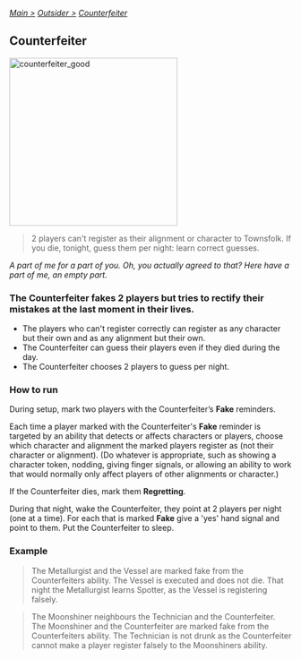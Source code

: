[*Main >*](https://github.com/PowerofMoll/Mining-Timing---A-fancreation-to-Blood-on-the-Clocktower/blob/main/README.md)
[_Outsider >_](https://github.com/PowerofMoll/Mining-Timing---A-fancreation-to-Blood-on-the-Clocktower/blob/main/Outsider/README.md)
[_Counterfeiter_](https://github.com/PowerofMoll/Mining-Timing---A-fancreation-to-Blood-on-the-Clocktower/blob/main/Outsider/Counterfeiter/README.md)

## Counterfeiter
<img src="https://github.com/user-attachments/assets/116e9ad4-a5ef-4191-be58-6725cd19bc22" alt="counterfeiter_good" width="300" height="300">

> 2 players can't register as their alignment or character to Townsfolk. If you die, tonight, guess them per night: learn correct guesses.

*A part of me for a part of you. Oh, you actually agreed to that? Here have a part of me, an empty part.*

### **The Counterfeiter fakes 2 players but tries to rectify their mistakes at the last moment in their lives.**
- The players who can't register correctly can register as any character but their own and as any alignment but their own.
- The Counterfeiter can guess their players even if they died during the day.
- The Counterfeiter chooses 2 players to guess per night.

### How to run
During setup, mark two players with the Counterfeiter’s **Fake** reminders.

Each time a player marked with the Counterfeiter's **Fake** reminder is targeted by an ability that detects or affects characters or players, choose which character and alignment the marked players register as (not their character or alignment). (Do whatever is appropriate, such as showing a character token, nodding, giving finger signals, or allowing an ability to work that would normally only affect players of other alignments or character.)

If the Counterfeiter dies, mark them **Regretting**.

During that night, wake the Counterfeiter, they point at 2 players per night (one at a time). For each that is marked **Fake** give a 'yes' hand signal and point to them. Put the Counterfeiter to sleep. 

### Example
> The Metallurgist and the Vessel are marked fake from the Counterfeiters ability. The Vessel is executed and does not die. That night the Metallurgist learns Spotter, as the Vessel is registering falsely.

> The Moonshiner neighbours the Technician and the Counterfeiter. The Moonshiner and the Counterfeiter are marked fake from the Counterfeiters ability. The Technician is not drunk as the Counterfeiter cannot make a player register falsely to the Moonshiners ability.
